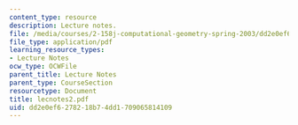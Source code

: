 ```yaml
---
content_type: resource
description: Lecture notes.
file: /media/courses/2-158j-computational-geometry-spring-2003/dd2e0ef6278218b74dd1709065814109_lecnotes2.pdf
file_type: application/pdf
learning_resource_types:
- Lecture Notes
ocw_type: OCWFile
parent_title: Lecture Notes
parent_type: CourseSection
resourcetype: Document
title: lecnotes2.pdf
uid: dd2e0ef6-2782-18b7-4dd1-709065814109
---
```

